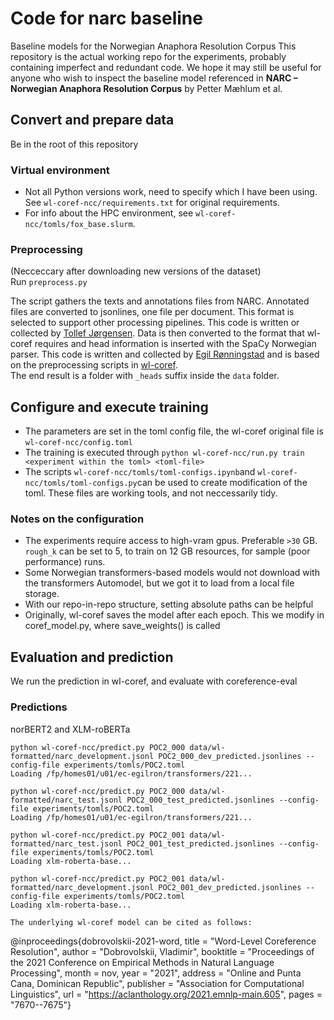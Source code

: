 # Code for narc baseline
Baseline models for the Norwegian Anaphora Resolution Corpus
This repository is the actual working repo for the experiments, probably containing imperfect and redundant code. We hope it may still be useful for anyone who wish to inspect the baseline model referenced in **NARC – Norwegian Anaphora Resolution Corpus** by Petter Mæhlum et al. 

## Convert and prepare data
Be in the root of this repository  

### Virtual environment 
- Not all Python versions work, need to specify which I have been using. See  `wl-coref-ncc/requirements.txt` for original requirements.
- For info about the HPC environment, see `wl-coref-ncc/tomls/fox_base.slurm`.

### Preprocessing 
(Necceccary after downloading new versions of the dataset)  
Run `preprocess.py`


The script gathers the texts and annotations files from NARC. Annotated files are converted to jsonlines, one file per document. This format is selected to support other processing pipelines. This code is written or collected by [Tollef Jørgensen](https://github.com/tollefj). Data is then converted to the format that wl-coref requires and head information is inserted with the SpaCy Norwegian parser. This code is written and collected by [Egil Rønningstad](https://github.com/egilron) and is based on the preprocessing scripts in [wl-coref](https://github.com/vdobrovolskii/wl-coref).  
The end result is a folder with `_heads` suffix inside the `data` folder.

## Configure and execute training
- The parameters are set in the toml config file, the wl-coref original file is `wl-coref-ncc/config.toml`
- The training is executed through `python wl-coref-ncc/run.py train <experiment within the toml> <toml-file>`
- The scripts `wl-coref-ncc/tomls/toml-configs.ipynb`and `wl-coref-ncc/tomls/toml-configs.py`can be used to create modification of the toml. These files are working tools, and not neccessarily tidy.

### Notes on the configuration
- The experiments require access to high-vram gpus. Preferable `>30` GB. `rough_k` can be set to 5, to train on 12 GB resources, for sample (poor performance) runs.
- Some Norwegian transformers-based models would not download with the transformers Automodel, but we got it to load from a local file storage. 
- With our repo-in-repo structure, setting absolute paths can be helpful
- Originally, wl-coref saves the model after each epoch. This we modify in coref_model.py, where save_weights() is called 


##  Evaluation and prediction
We run the prediction in wl-coref, and evaluate with coreference-eval

### Predictions
norBERT2 and XLM-roBERTa

```
python wl-coref-ncc/predict.py POC2_000 data/wl-formatted/narc_development.jsonl POC2_000_dev_predicted.jsonlines --config-file experiments/tomls/POC2.toml
Loading /fp/homes01/u01/ec-egilron/transformers/221...

python wl-coref-ncc/predict.py POC2_000 data/wl-formatted/narc_test.jsonl POC2_000_test_predicted.jsonlines --config-file experiments/tomls/POC2.toml
Loading /fp/homes01/u01/ec-egilron/transformers/221...

python wl-coref-ncc/predict.py POC2_001 data/wl-formatted/narc_test.jsonl POC2_001_test_predicted.jsonlines --config-file experiments/tomls/POC2.toml
Loading xlm-roberta-base...

python wl-coref-ncc/predict.py POC2_001 data/wl-formatted/narc_development.jsonl POC2_001_dev_predicted.jsonlines --config-file experiments/tomls/POC2.toml
Loading xlm-roberta-base...

The underlying wl-coref model can be cited as follows:
```
@inproceedings{dobrovolskii-2021-word,
title = "Word-Level Coreference Resolution",
author = "Dobrovolskii, Vladimir",
booktitle = "Proceedings of the 2021 Conference on Empirical Methods in Natural Language Processing",
month = nov,
year = "2021",
address = "Online and Punta Cana, Dominican Republic",
publisher = "Association for Computational Linguistics",
url = "https://aclanthology.org/2021.emnlp-main.605",
pages = "7670--7675"}
```
